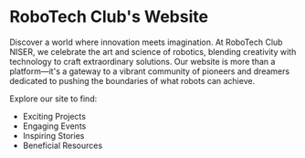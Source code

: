 # RoboTech Club's Website

Discover a world where innovation meets imagination. At RoboTech Club NISER, we celebrate the art and science of robotics, 
blending creativity with technology to craft extraordinary solutions.
Our website is more than a platform—it's a gateway to a vibrant community of pioneers and dreamers dedicated to pushing the boundaries of what robots can achieve.

Explore our site to find:
- Exciting Projects
- Engaging Events
- Inspiring Stories
- Beneficial Resources
